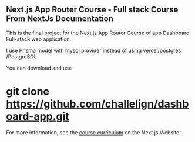 ## Next.js App Router Course - Full stack Course From NextJs Documentation

This is the final project for the Next.js App Router Course of app Dashboard Full-stack web application.

I use Prisma model with mysql provider instead of using vercel/postgres /PostgreSQL

You can download and use

# git clone https://github.com/challelign/dashboard-app.git

For more information, see the [course curriculum](https://nextjs.org/learn) on the Next.js Website.
